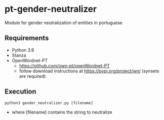 # pt-gender-neutralizer
Module for gender neutralization of entities in portuguese

## Requirements
- Python 3.8
- Stanza
- OpenWordnet-PT
    - https://github.com/own-pt/openWordnet-PT
    - follow download instructions at https://pypi.org/project/wn/ (synsets are required)

## Execution
```python3 gender_neutralizer.py [filename]```
- where [filename] contains the string to neutralize

